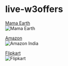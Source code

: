 # live-w3offers

<a href="https://clnk.in/lekf" target="_blank">Mama Earth</a><br/>
![Mama Earth](https://cdn0.cuelinks.com/campaigns/3787/medium/Mamaearth.png?1555390334)


<a href="https://amzn.clnk.in/Gd9" target="_blank">Amazon</a><br/>
![Amazon India](https://cdn0.cuelinks.com/campaigns/817/medium/Amazon.in__Online_Shopping_for_Books__Kindle_E_Readers__Kindle_accessories__E_Books_and_Movies___TV.png?1371175177)


<a href="https://clnk.in/loqV" target="_blank">Flipkart</a><br/>
![Flipkart](https://cdn0.cuelinks.com/campaigns/1/medium/Flipkart_logo.jpg?1433139772)
